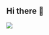 ## Hi there 👋

<!--
**Spaceheadddd/Spaceheadddd** is a ✨ _special_ ✨ repository because its `README.md` (this file) appears on your GitHub profile.

Here are some ideas to get you started:

- 🔭 I’m currently working on ...
- 🌱 I’m currently learning ...
- 👯 I’m looking to collaborate on ...
- 🤔 I’m looking for help with ...
- 💬 Ask me about ...
- 📫 How to reach me: ...
- 😄 Pronouns: ...
- ⚡ Fun fact: ...
-->
[![](https://tryhackme-badges.s3.amazonaws.com/jayeshsudhakar.png)](https://tryhackme.com/p/jayeshsudhakar)
